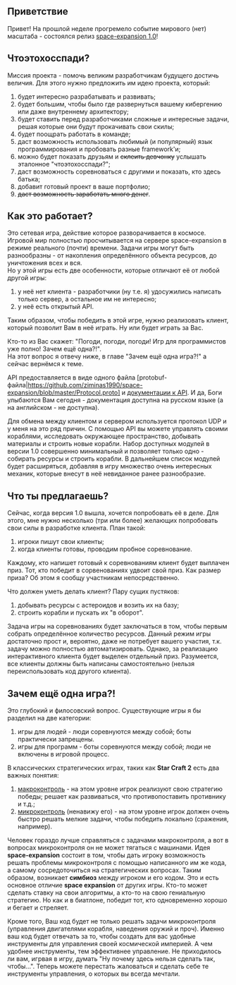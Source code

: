 ## Приветствие
Привет!
На прошлой неделе прогремело событие мирового (нет) масштаба - состоялся релиз [space-expansion 1.0](https://github.com/ziminas1990/space-expansion)!

## Чтоэтохосспади?
Миссия проекта - помочь великим разработчикам будущего достичь величия. Для этого нужно предложить им идею проекта, который:
1. будет интересно разрабатывать и развивать;
2. будет большим, чтобы было где развернуться вашему кибергению или даже внутреннему архитектору;
3. будет ставить перед разработчиками сложные и интересные задачи, решая которые они будут прокачивать свои скилы;
4. будет поощрать работать в команде;
5. даст возможность использовать любимый (и популярный) язык программирования и пробовать разные framework'и;
6. можно будет показать друзьям и ~~склеить девчонку~~ услышать эталонное "чтоэтохосспади?";
7. даст возможность соревноваться с другими и показать, кто здесь батька;
8. добавит готовый проект в ваше портфолио;
9. ~~даст возможность заработать много денег~~.

## Как это работает?
Это сетевая игра, действие которое разворачивается в космосе. Игровой мир полностью просчитывается на сервере space-expansion в режиме реального (почти) времени. Задачи игры могут быть разнообразны - от накопления определённого объекта ресурсов, до уничтожения всех и вся.  
Но у этой игры есть две особенности, которые отличают её от любой другой игры:
1. у неё нет клиента - разработчики (ну т.е. я) удосужились написать только сервер, а остальное им не интересно;
2. у неё есть открытый API.

Таким образом, чтобы победить в этой игре, нужно реализовать клиент, который позволит Вам в неё играть. Ну или будет играть за Вас.

Кто-то из Вас скажет: "Погоди, погоди, погоди! Игр для программистов уже полно! Зачем ещё одна?!".  
На этот вопрос я отвечу ниже, в главе "Зачем ещё одна игра?!" а сейчас вернёмся к теме.

API предоставляется в виде одного файла [protobuf-файла|https://github.com/ziminas1990/space-expansion/blob/master/Protocol.proto] и [документации к API](https://github.com/ziminas1990/space-expansion/blob/master/Doc/API.ru.md). И да, Боги улыбаются Вам сегодня - документация доступна на русском языке (а на английском - не доступна).

Для обмена между клиентом и сервером используется протокол UDP и у меня на это ряд причин.
С помощью API вы можете управлять своими кораблями, исследовать окружающее пространство, добывать материалы и строить новые корабли. Набор доступных модулей в версии 1.0 совершенно минимальный и позволяет только одно - собирать ресурсы и строить корабли. В дальнейшем список модулей будет расширяться, добавляя в игру множество очень интересных механик, которые внесут в неё невиданное ранее разнообразие.

## Что ты предлагаешь?
Сейчас, когда версия 1.0 вышла, хочется попробовать её в деле. Для этого, мне нужно несколько (три или более) желающих попробовать свои силы в разработке клиента. План такой:
1. игроки пишут свои клиенты;
2. когда клиенты готовы, проводим пробное соревнование.

Каждому, кто напишет готовый к соревнованиям клиент будет выплачен приз. Тот, кто победит в сорвенованиях удвоит свой приз.
Как размер приза? Об этом я сообщу участникам непосредственно.

Что должен уметь делать клиент? Пару сущих пустяков:
1. добывать ресурсы с астероидов и возить их на базу;
2. строить корабли и пускать их "в оборот".

Задача игры на соревнованиях будет заключаться в том, чтобы первым собрать определённое количество ресурсов. Данный режим игры достаточно прост и, вероятно, даже не потребует вашего участия, т.к. задачу можно полностью автоматизировать. Однако, за реализацию интерактивного клиента будет выделен отдельный приз.
Разумеется, все клиенты должны быть написаны самостоятельно (нельзя переиспользовать код другого клиента).

## Зачем ещё одна игра?!
Это глубокий и филосовский вопрос. Существующие игры я бы разделил на две категории:
1. игры для людей - люди соревнуются между собой; боты практически запрещены.
2. игры для программ - боты соревнуются между собой; люди не включены в игровой процесс.

В классических стратегических играх, таких как **Star Craft 2** есть два важных понятия:
1. [макроконтроль](https://ru.wikipedia.org/wiki/Макроконтроль) - на этом уровне игрок реализуют свою стратегию победы; решает как развиваться, что противопоставить противнику и т.д.;
2. [микроконтроль](https://ru.wikipedia.org/wiki/Микроконтроль) (ненавижу его) - на этом уровне игрок должен очень быстро решать мелкие задачи, чтобы победить локально (сражения, например).

Человек гораздо лучше справляться с задачами макроконтроля, а вот в вопросах микроконтроля он не может тягаться с машинами. Идея **space-expansion** состоит в том, чтобы дать игроку возможность решать проблемы микроконтроля с помощью написанного им же кода, а самому сосредоточиться на стратегических вопросах. Таким образом, возникает **симбиоз** между игроком и его кодом. Это и есть основное отличие **space expansion** от других игры.
Кто-то может сделать ставку на свои алгоритмы, а кто-то на свою гениальную стратегию. Но как и в биатлоне, победит тот, кто одновременно хорошо и бегает и стреляет.

Кроме того, Ваш код будет не только решать задачи микроконтроля (управления двигателями корабля, наведения оружий и проч). Именно ваш код будет отвечать за то, чтобы создать для вас удобные инструменты для управления своей космической империей. А чем удобнее инструменты, тем эффективнее управление. Не приходилось ли вам, игрвая в игру, думать "Ну почему здесь нельзя сделать так, чтобы...". Теперь можете перестать жаловаться и сделать себе те инструменты управления, о которых вы всегда мечтали.
